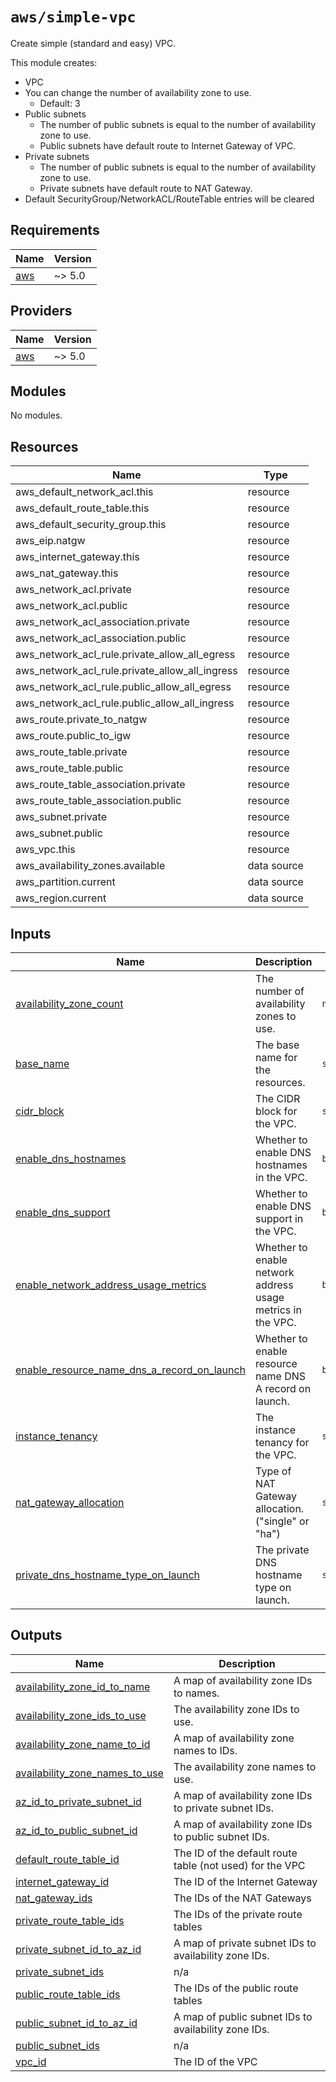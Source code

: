 # `aws/simple-vpc`

Create simple (standard and easy) VPC.

This module creates:

- VPC
- You can change the number of availability zone to use.
  - Default: 3
- Public subnets
  - The number of public subnets is equal to the number of  availability zone to use.
  - Public subnets have default route to Internet Gateway of VPC.
- Private subnets
  - The number of public subnets is equal to the number of availability zone to use.
  - Private subnets have default route to NAT Gateway.
- Default SecurityGroup/NetworkACL/RouteTable entries will be cleared

<!-- BEGIN_TF_DOCS -->
## Requirements

| Name | Version |
|------|---------|
| <a name="requirement_aws"></a> [aws](#requirement\_aws) | ~> 5.0 |

## Providers

| Name | Version |
|------|---------|
| <a name="provider_aws"></a> [aws](#provider\_aws) | ~> 5.0 |

## Modules

No modules.

## Resources

| Name | Type |
|------|------|
| aws_default_network_acl.this | resource |
| aws_default_route_table.this | resource |
| aws_default_security_group.this | resource |
| aws_eip.natgw | resource |
| aws_internet_gateway.this | resource |
| aws_nat_gateway.this | resource |
| aws_network_acl.private | resource |
| aws_network_acl.public | resource |
| aws_network_acl_association.private | resource |
| aws_network_acl_association.public | resource |
| aws_network_acl_rule.private_allow_all_egress | resource |
| aws_network_acl_rule.private_allow_all_ingress | resource |
| aws_network_acl_rule.public_allow_all_egress | resource |
| aws_network_acl_rule.public_allow_all_ingress | resource |
| aws_route.private_to_natgw | resource |
| aws_route.public_to_igw | resource |
| aws_route_table.private | resource |
| aws_route_table.public | resource |
| aws_route_table_association.private | resource |
| aws_route_table_association.public | resource |
| aws_subnet.private | resource |
| aws_subnet.public | resource |
| aws_vpc.this | resource |
| aws_availability_zones.available | data source |
| aws_partition.current | data source |
| aws_region.current | data source |

## Inputs

| Name | Description | Type | Default | Required |
|------|-------------|------|---------|:--------:|
| <a name="input_availability_zone_count"></a> [availability\_zone\_count](#input\_availability\_zone\_count) | The number of availability zones to use. | `number` | `3` | no |
| <a name="input_base_name"></a> [base\_name](#input\_base\_name) | The base name for the resources. | `string` | `"mynetwork"` | no |
| <a name="input_cidr_block"></a> [cidr\_block](#input\_cidr\_block) | The CIDR block for the VPC. | `string` | `"10.0.0.0/16"` | no |
| <a name="input_enable_dns_hostnames"></a> [enable\_dns\_hostnames](#input\_enable\_dns\_hostnames) | Whether to enable DNS hostnames in the VPC. | `bool` | `true` | no |
| <a name="input_enable_dns_support"></a> [enable\_dns\_support](#input\_enable\_dns\_support) | Whether to enable DNS support in the VPC. | `bool` | `true` | no |
| <a name="input_enable_network_address_usage_metrics"></a> [enable\_network\_address\_usage\_metrics](#input\_enable\_network\_address\_usage\_metrics) | Whether to enable network address usage metrics in the VPC. | `bool` | `true` | no |
| <a name="input_enable_resource_name_dns_a_record_on_launch"></a> [enable\_resource\_name\_dns\_a\_record\_on\_launch](#input\_enable\_resource\_name\_dns\_a\_record\_on\_launch) | Whether to enable resource name DNS A record on launch. | `bool` | `true` | no |
| <a name="input_instance_tenancy"></a> [instance\_tenancy](#input\_instance\_tenancy) | The instance tenancy for the VPC. | `string` | `"default"` | no |
| <a name="input_nat_gateway_allocation"></a> [nat\_gateway\_allocation](#input\_nat\_gateway\_allocation) | Type of NAT Gateway allocation. ("single" or "ha") | `string` | `"single"` | no |
| <a name="input_private_dns_hostname_type_on_launch"></a> [private\_dns\_hostname\_type\_on\_launch](#input\_private\_dns\_hostname\_type\_on\_launch) | The private DNS hostname type on launch. | `string` | `"ip-name"` | no |

## Outputs

| Name | Description |
|------|-------------|
| <a name="output_availability_zone_id_to_name"></a> [availability\_zone\_id\_to\_name](#output\_availability\_zone\_id\_to\_name) | A map of availability zone IDs to names. |
| <a name="output_availability_zone_ids_to_use"></a> [availability\_zone\_ids\_to\_use](#output\_availability\_zone\_ids\_to\_use) | The availability zone IDs to use. |
| <a name="output_availability_zone_name_to_id"></a> [availability\_zone\_name\_to\_id](#output\_availability\_zone\_name\_to\_id) | A map of availability zone names to IDs. |
| <a name="output_availability_zone_names_to_use"></a> [availability\_zone\_names\_to\_use](#output\_availability\_zone\_names\_to\_use) | The availability zone names to use. |
| <a name="output_az_id_to_private_subnet_id"></a> [az\_id\_to\_private\_subnet\_id](#output\_az\_id\_to\_private\_subnet\_id) | A map of availability zone IDs to private subnet IDs. |
| <a name="output_az_id_to_public_subnet_id"></a> [az\_id\_to\_public\_subnet\_id](#output\_az\_id\_to\_public\_subnet\_id) | A map of availability zone IDs to public subnet IDs. |
| <a name="output_default_route_table_id"></a> [default\_route\_table\_id](#output\_default\_route\_table\_id) | The ID of the default route table (not used) for the VPC |
| <a name="output_internet_gateway_id"></a> [internet\_gateway\_id](#output\_internet\_gateway\_id) | The ID of the Internet Gateway |
| <a name="output_nat_gateway_ids"></a> [nat\_gateway\_ids](#output\_nat\_gateway\_ids) | The IDs of the NAT Gateways |
| <a name="output_private_route_table_ids"></a> [private\_route\_table\_ids](#output\_private\_route\_table\_ids) | The IDs of the private route tables |
| <a name="output_private_subnet_id_to_az_id"></a> [private\_subnet\_id\_to\_az\_id](#output\_private\_subnet\_id\_to\_az\_id) | A map of private subnet IDs to availability zone IDs. |
| <a name="output_private_subnet_ids"></a> [private\_subnet\_ids](#output\_private\_subnet\_ids) | n/a |
| <a name="output_public_route_table_ids"></a> [public\_route\_table\_ids](#output\_public\_route\_table\_ids) | The IDs of the public route tables |
| <a name="output_public_subnet_id_to_az_id"></a> [public\_subnet\_id\_to\_az\_id](#output\_public\_subnet\_id\_to\_az\_id) | A map of public subnet IDs to availability zone IDs. |
| <a name="output_public_subnet_ids"></a> [public\_subnet\_ids](#output\_public\_subnet\_ids) | n/a |
| <a name="output_vpc_id"></a> [vpc\_id](#output\_vpc\_id) | The ID of the VPC |
<!-- END_TF_DOCS -->
